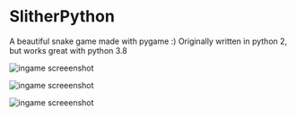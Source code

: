 # SlitherPython
A beautiful snake game made with pygame :)
Originally written in python 2, but works great with python 3.8

![ingame screeenshot](https://lh3.googleusercontent.com/pw/ACtC-3cyJoFW3pW1wLF6etqGIDzkcH-kqP7-Ak_Mj2T1iNiVnXVOwI2iR9RVjQK5Jrc4-hDEgMZ1-J-81_WmrVNpK378QgYX0sURdZO_S-veu5TCTqlPg8f5lu1uq7uyKCvuMrPE0BaucJR6qE1zqVs6pO8=w999-h399-no?authuser=0)

![ingame screeenshot](https://lh3.googleusercontent.com/pw/ACtC-3cj3Jkqxaxyyj6fBUpexka61Ecn4UR2VctiFGD5FdRz2pEpwhLhEgDy_686bdadb-vCLYgEdf9h0KZO0MQGrUvu_tpGh89aOajUGuuKAk0rYQMM6ANiRoDIFzdl9y6SozFDaPegXFF0MllIEuN0S_s=w620-h396-no?authuser=0)

![ingame screeenshot](https://lh3.googleusercontent.com/pw/ACtC-3f4-zba2yxLCZZAvM5fZj011nOJbPJOKLXD_FzyXMl4IlBzmabZCLRDWyUiHuoNFhSXWXHewUqvP2PImdg_kIHwmX1L3Mf6QoO7Ok6ggPLXnCWX0gCVYG5Po-DOMY9K7j_5Ytgbrd8rRFVCa8sFqc0=w992-h789-no?authuser=0)

